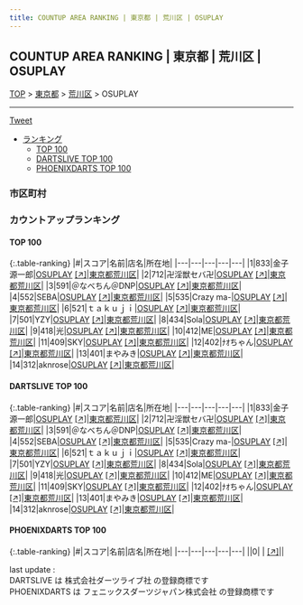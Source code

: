 ```yaml
---
title: COUNTUP AREA RANKING | 東京都 | 荒川区 | OSUPLAY
---
```

## COUNTUP AREA RANKING | 東京都 | 荒川区 | OSUPLAY

[TOP](/darts/rank/) > [東京都](/darts/rank/東京都/) > [荒川区](/darts/rank/東京都/荒川区/) > OSUPLAY

___

<a href="https://twitter.com/share?ref_src=twsrc%5Etfw" data-text="COUNTUP AREA RANKING | 東京都荒川区OSUPLAY" class="twitter-share-button" data-hashtags="DARTSLIVE,PHOENIXDARTS,darts,ダーツ" data-show-count="false">Tweet</a>

* [ランキング](#カウントアップランキング)
    * [TOP 100](#top-100)
    * [DARTSLIVE TOP 100](#dartslive-top-100)
    * [PHOENIXDARTS TOP 100](#phoenixdarts-top-100)

### 市区町村

<ul>

</ul>

### カウントアップランキング

#### TOP 100



{:.table-ranking}
|#|スコア|名前|店名|所在地|
|---|---|---|---|---|
|1|833|<span class="rank-name-dl">金子 源一郎</span>|<a href="/darts/rank/shops/712c916820b912870d9b047a20a7ba1e.html">OSUPLAY</a> <a href="https://search.dartslive.com/jp/shop/712c916820b912870d9b047a20a7ba1e">[↗]</a>|<a href="/darts/rank/東京都/荒川区">東京都荒川区</a>|
|2|712|<span class="rank-name-dl">卍淫獣セバ卍</span>|<a href="/darts/rank/shops/712c916820b912870d9b047a20a7ba1e.html">OSUPLAY</a> <a href="https://search.dartslive.com/jp/shop/712c916820b912870d9b047a20a7ba1e">[↗]</a>|<a href="/darts/rank/東京都/荒川区">東京都荒川区</a>|
|3|591|<span class="rank-name-dl">＠なべちん＠DNP</span>|<a href="/darts/rank/shops/712c916820b912870d9b047a20a7ba1e.html">OSUPLAY</a> <a href="https://search.dartslive.com/jp/shop/712c916820b912870d9b047a20a7ba1e">[↗]</a>|<a href="/darts/rank/東京都/荒川区">東京都荒川区</a>|
|4|552|<span class="rank-name-dl">SEBA</span>|<a href="/darts/rank/shops/712c916820b912870d9b047a20a7ba1e.html">OSUPLAY</a> <a href="https://search.dartslive.com/jp/shop/712c916820b912870d9b047a20a7ba1e">[↗]</a>|<a href="/darts/rank/東京都/荒川区">東京都荒川区</a>|
|5|535|<span class="rank-name-dl">Crazy ma-</span>|<a href="/darts/rank/shops/712c916820b912870d9b047a20a7ba1e.html">OSUPLAY</a> <a href="https://search.dartslive.com/jp/shop/712c916820b912870d9b047a20a7ba1e">[↗]</a>|<a href="/darts/rank/東京都/荒川区">東京都荒川区</a>|
|6|521|<span class="rank-name-dl">ｔａｋｕｊｉ</span>|<a href="/darts/rank/shops/712c916820b912870d9b047a20a7ba1e.html">OSUPLAY</a> <a href="https://search.dartslive.com/jp/shop/712c916820b912870d9b047a20a7ba1e">[↗]</a>|<a href="/darts/rank/東京都/荒川区">東京都荒川区</a>|
|7|501|<span class="rank-name-dl">YZY</span>|<a href="/darts/rank/shops/712c916820b912870d9b047a20a7ba1e.html">OSUPLAY</a> <a href="https://search.dartslive.com/jp/shop/712c916820b912870d9b047a20a7ba1e">[↗]</a>|<a href="/darts/rank/東京都/荒川区">東京都荒川区</a>|
|8|434|<span class="rank-name-dl">Sola</span>|<a href="/darts/rank/shops/712c916820b912870d9b047a20a7ba1e.html">OSUPLAY</a> <a href="https://search.dartslive.com/jp/shop/712c916820b912870d9b047a20a7ba1e">[↗]</a>|<a href="/darts/rank/東京都/荒川区">東京都荒川区</a>|
|9|418|<span class="rank-name-dl">光</span>|<a href="/darts/rank/shops/712c916820b912870d9b047a20a7ba1e.html">OSUPLAY</a> <a href="https://search.dartslive.com/jp/shop/712c916820b912870d9b047a20a7ba1e">[↗]</a>|<a href="/darts/rank/東京都/荒川区">東京都荒川区</a>|
|10|412|<span class="rank-name-dl">ME</span>|<a href="/darts/rank/shops/712c916820b912870d9b047a20a7ba1e.html">OSUPLAY</a> <a href="https://search.dartslive.com/jp/shop/712c916820b912870d9b047a20a7ba1e">[↗]</a>|<a href="/darts/rank/東京都/荒川区">東京都荒川区</a>|
|11|409|<span class="rank-name-dl">SKY</span>|<a href="/darts/rank/shops/712c916820b912870d9b047a20a7ba1e.html">OSUPLAY</a> <a href="https://search.dartslive.com/jp/shop/712c916820b912870d9b047a20a7ba1e">[↗]</a>|<a href="/darts/rank/東京都/荒川区">東京都荒川区</a>|
|12|402|<span class="rank-name-dl">ﾅｵちゃん</span>|<a href="/darts/rank/shops/712c916820b912870d9b047a20a7ba1e.html">OSUPLAY</a> <a href="https://search.dartslive.com/jp/shop/712c916820b912870d9b047a20a7ba1e">[↗]</a>|<a href="/darts/rank/東京都/荒川区">東京都荒川区</a>|
|13|401|<span class="rank-name-dl">まやみき</span>|<a href="/darts/rank/shops/712c916820b912870d9b047a20a7ba1e.html">OSUPLAY</a> <a href="https://search.dartslive.com/jp/shop/712c916820b912870d9b047a20a7ba1e">[↗]</a>|<a href="/darts/rank/東京都/荒川区">東京都荒川区</a>|
|14|312|<span class="rank-name-dl">aknrose</span>|<a href="/darts/rank/shops/712c916820b912870d9b047a20a7ba1e.html">OSUPLAY</a> <a href="https://search.dartslive.com/jp/shop/712c916820b912870d9b047a20a7ba1e">[↗]</a>|<a href="/darts/rank/東京都/荒川区">東京都荒川区</a>|


#### DARTSLIVE TOP 100



{:.table-ranking}
|#|スコア|名前|店名|所在地|
|---|---|---|---|---|
|1|833|<span class="rank-name-dl">金子 源一郎</span>|<a href="/darts/rank/shops/712c916820b912870d9b047a20a7ba1e.html">OSUPLAY</a> <a href="https://search.dartslive.com/jp/shop/712c916820b912870d9b047a20a7ba1e">[↗]</a>|<a href="/darts/rank/東京都/荒川区">東京都荒川区</a>|
|2|712|<span class="rank-name-dl">卍淫獣セバ卍</span>|<a href="/darts/rank/shops/712c916820b912870d9b047a20a7ba1e.html">OSUPLAY</a> <a href="https://search.dartslive.com/jp/shop/712c916820b912870d9b047a20a7ba1e">[↗]</a>|<a href="/darts/rank/東京都/荒川区">東京都荒川区</a>|
|3|591|<span class="rank-name-dl">＠なべちん＠DNP</span>|<a href="/darts/rank/shops/712c916820b912870d9b047a20a7ba1e.html">OSUPLAY</a> <a href="https://search.dartslive.com/jp/shop/712c916820b912870d9b047a20a7ba1e">[↗]</a>|<a href="/darts/rank/東京都/荒川区">東京都荒川区</a>|
|4|552|<span class="rank-name-dl">SEBA</span>|<a href="/darts/rank/shops/712c916820b912870d9b047a20a7ba1e.html">OSUPLAY</a> <a href="https://search.dartslive.com/jp/shop/712c916820b912870d9b047a20a7ba1e">[↗]</a>|<a href="/darts/rank/東京都/荒川区">東京都荒川区</a>|
|5|535|<span class="rank-name-dl">Crazy ma-</span>|<a href="/darts/rank/shops/712c916820b912870d9b047a20a7ba1e.html">OSUPLAY</a> <a href="https://search.dartslive.com/jp/shop/712c916820b912870d9b047a20a7ba1e">[↗]</a>|<a href="/darts/rank/東京都/荒川区">東京都荒川区</a>|
|6|521|<span class="rank-name-dl">ｔａｋｕｊｉ</span>|<a href="/darts/rank/shops/712c916820b912870d9b047a20a7ba1e.html">OSUPLAY</a> <a href="https://search.dartslive.com/jp/shop/712c916820b912870d9b047a20a7ba1e">[↗]</a>|<a href="/darts/rank/東京都/荒川区">東京都荒川区</a>|
|7|501|<span class="rank-name-dl">YZY</span>|<a href="/darts/rank/shops/712c916820b912870d9b047a20a7ba1e.html">OSUPLAY</a> <a href="https://search.dartslive.com/jp/shop/712c916820b912870d9b047a20a7ba1e">[↗]</a>|<a href="/darts/rank/東京都/荒川区">東京都荒川区</a>|
|8|434|<span class="rank-name-dl">Sola</span>|<a href="/darts/rank/shops/712c916820b912870d9b047a20a7ba1e.html">OSUPLAY</a> <a href="https://search.dartslive.com/jp/shop/712c916820b912870d9b047a20a7ba1e">[↗]</a>|<a href="/darts/rank/東京都/荒川区">東京都荒川区</a>|
|9|418|<span class="rank-name-dl">光</span>|<a href="/darts/rank/shops/712c916820b912870d9b047a20a7ba1e.html">OSUPLAY</a> <a href="https://search.dartslive.com/jp/shop/712c916820b912870d9b047a20a7ba1e">[↗]</a>|<a href="/darts/rank/東京都/荒川区">東京都荒川区</a>|
|10|412|<span class="rank-name-dl">ME</span>|<a href="/darts/rank/shops/712c916820b912870d9b047a20a7ba1e.html">OSUPLAY</a> <a href="https://search.dartslive.com/jp/shop/712c916820b912870d9b047a20a7ba1e">[↗]</a>|<a href="/darts/rank/東京都/荒川区">東京都荒川区</a>|
|11|409|<span class="rank-name-dl">SKY</span>|<a href="/darts/rank/shops/712c916820b912870d9b047a20a7ba1e.html">OSUPLAY</a> <a href="https://search.dartslive.com/jp/shop/712c916820b912870d9b047a20a7ba1e">[↗]</a>|<a href="/darts/rank/東京都/荒川区">東京都荒川区</a>|
|12|402|<span class="rank-name-dl">ﾅｵちゃん</span>|<a href="/darts/rank/shops/712c916820b912870d9b047a20a7ba1e.html">OSUPLAY</a> <a href="https://search.dartslive.com/jp/shop/712c916820b912870d9b047a20a7ba1e">[↗]</a>|<a href="/darts/rank/東京都/荒川区">東京都荒川区</a>|
|13|401|<span class="rank-name-dl">まやみき</span>|<a href="/darts/rank/shops/712c916820b912870d9b047a20a7ba1e.html">OSUPLAY</a> <a href="https://search.dartslive.com/jp/shop/712c916820b912870d9b047a20a7ba1e">[↗]</a>|<a href="/darts/rank/東京都/荒川区">東京都荒川区</a>|
|14|312|<span class="rank-name-dl">aknrose</span>|<a href="/darts/rank/shops/712c916820b912870d9b047a20a7ba1e.html">OSUPLAY</a> <a href="https://search.dartslive.com/jp/shop/712c916820b912870d9b047a20a7ba1e">[↗]</a>|<a href="/darts/rank/東京都/荒川区">東京都荒川区</a>|


#### PHOENIXDARTS TOP 100



{:.table-ranking}
|#|スコア|名前|店名|所在地|
|---|---|---|---|---|
||0|<span class="rank-name-dl"> </span>|<a href="/darts/rank/shops/.html"></a> <a href="">[↗]</a>|<a href="/darts/rank//"></a>|


<div class="footer border-top border-gray-light mt-5 pt-3 text-right text-gray">
    last update : <span style="font-weight: italic" id="foot_last_modified"></span><br />
    DARTSLIVE は 株式会社ダーツライブ社 の登録商標です<br />
    PHOENIXDARTS は フェニックスダーツジャパン株式会社 の登録商標です<br />
</div>

<script src="https://cdnjs.cloudflare.com/ajax/libs/jquery.tablesorter/2.31.3/js/jquery.tablesorter.min.js" integrity="sha512-qzgd5cYSZcosqpzpn7zF2ZId8f/8CHmFKZ8j7mU4OUXTNRd5g+ZHBPsgKEwoqxCtdQvExE5LprwwPAgoicguNg==" crossorigin="anonymous" referrerpolicy="no-referrer"></script>
<link rel="stylesheet" href="https://cdnjs.cloudflare.com/ajax/libs/jquery.tablesorter/2.31.3/css/theme.default.min.css" integrity="sha512-wghhOJkjQX0Lh3NSWvNKeZ0ZpNn+SPVXX1Qyc9OCaogADktxrBiBdKGDoqVUOyhStvMBmJQ8ZdMHiR3wuEq8+w==" crossorigin="anonymous" referrerpolicy="no-referrer" />
<script>
$(function() {
    $(".table-ranking").tablesorter({sortList:[[0, 0]]});
    $("#foot_last_modified").text(formatDate(new Date(document.lastModified), 'yyyy-MM-dd HH:mm:ss'));
});
</script>

<script async src="https://platform.twitter.com/widgets.js" charset="utf-8"></script>